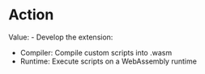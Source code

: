 # Action

Value: - Develop the extension: 
  - Compiler: Compile custom scripts into .wasm
  - Runtime: Execute scripts on a WebAssembly runtime